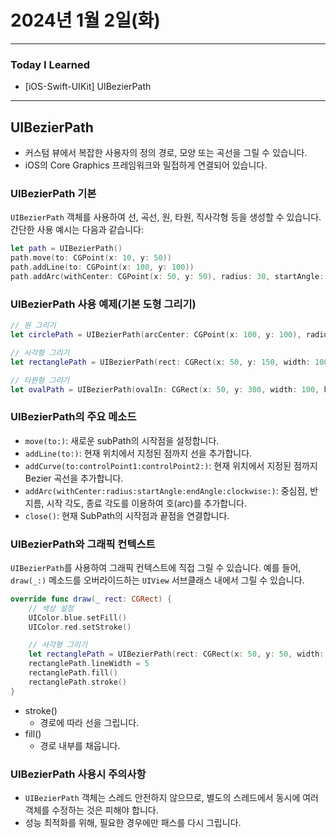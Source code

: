 # 2024년 1월 2일(화)

---

### Today I Learned 

- [iOS-Swift-UIKit] UIBezierPath

---

## UIBezierPath

- 커스텀 뷰에서 복잡한 사용자의 정의 경로, 모양 또는 곡선을 그릴 수 있습니다.
- iOS의 Core Graphics 프레임워크와 밀접하게 연결되어 있습니다.

### UIBezierPath 기본

`UIBezierPath` 객체를 사용하여 선, 곡선, 원, 타원, 직사각형 등을 생성할 수 있습니다. 간단한 사용 예시는 다음과 같습니다:

```swift
let path = UIBezierPath()
path.move(to: CGPoint(x: 10, y: 50))
path.addLine(to: CGPoint(x: 100, y: 100))
path.addArc(withCenter: CGPoint(x: 50, y: 50), radius: 30, startAngle: 0, endAngle: CGFloat(Double.pi), clockwise: true)
```

### UIBezierPath 사용 예제(기본 도형 그리기)

```swift
// 원 그리기
let circlePath = UIBezierPath(arcCenter: CGPoint(x: 100, y: 100), radius: 50, startAngle: 0, endAngle: CGFloat(2 * Double.pi), clockwise: true)

// 사각형 그리기
let rectanglePath = UIBezierPath(rect: CGRect(x: 50, y: 150, width: 100, height: 100))

// 타원형 그리기
let ovalPath = UIBezierPath(ovalIn: CGRect(x: 50, y: 300, width: 100, height: 50))
```



### UIBezierPath의 주요 메소드

- `move(to:)`: 새로운 subPath의 시작점을 설정합니다.
- `addLine(to:)`: 현재 위치에서 지정된 점까지 선을 추가합니다.
- `addCurve(to:controlPoint1:controlPoint2:)`: 현재 위치에서 지정된 점까지 Bezier 곡선을 추가합니다.
- `addArc(withCenter:radius:startAngle:endAngle:clockwise:)`: 중심점, 반지름, 시작 각도, 종료 각도를 이용하여 호(arc)를 추가합니다.
- `close()`: 현재 SubPath의 시작점과 끝점을 연결합니다.

### UIBezierPath와 그래픽 컨텍스트

`UIBezierPath`를 사용하여 그래픽 컨텍스트에 직접 그릴 수 있습니다. 예를 들어, `draw(_:)` 메소드를 오버라이드하는 `UIView` 서브클래스 내에서 그릴 수 있습니다.

```swift
override func draw(_ rect: CGRect) {
    // 색상 설정
    UIColor.blue.setFill()
    UIColor.red.setStroke()

    // 사각형 그리기
    let rectanglePath = UIBezierPath(rect: CGRect(x: 50, y: 50, width: 100, height: 100))
    rectanglePath.lineWidth = 5
    rectanglePath.fill()
    rectanglePath.stroke()
}
```

- stroke()
  - 경로에 따라 선을 그립니다. 
- fill()
  - 경로 내부를 채웁니다.

### UIBezierPath 사용시 주의사항

- `UIBezierPath` 객체는 스레드 안전하지 않으므로, 별도의 스레드에서 동시에 여러 객체를 수정하는 것은 피해야 합니다.
- 성능 최적화를 위해, 필요한 경우에만 패스를 다시 그립니다.



